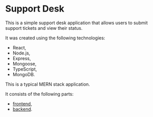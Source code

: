 # Support Desk

This is a simple support desk application that allows users to submit support tickets and view their status.

It was created using the following technologies:

- React,
- Node.js,
- Express,
- Mongoose,
- TypeScript,
- MongoDB.

This is a typical MERN stack application.

It consists of the following parts:

- [frontend](./frontend),
- [backend](./backend).
